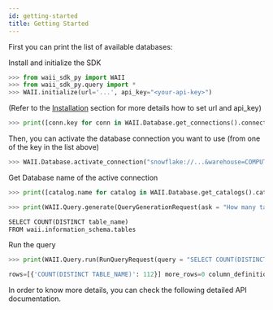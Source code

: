 ```yaml
---
id: getting-started
title: Getting Started
---
```


First you can print the list of available databases:

Install and initialize the SDK
```python
>>> from waii_sdk_py import WAII
>>> from waii_sdk_py.query import *
>>> WAII.initialize(url='...', api_key="<your-api-key>")
```
(Refer to the [Installation](install.md) section for more details how to set url and api_key)

```python
>>> print([conn.key for conn in WAII.Database.get_connections().connectors])
```

Then, you can activate the database connection you want to use (from one of the key in the list above)

```python
>>> WAII.Database.activate_connection("snowflake://...&warehouse=COMPUTE_WH")
```

Get Database name of the active connection

```python
>>> print([catalog.name for catalog in WAII.Database.get_catalogs().catalogs])
```

```python
>>> print(WAII.Query.generate(QueryGenerationRequest(ask = "How many tables are there?")).query)

SELECT COUNT(DISTINCT table_name)
FROM waii.information_schema.tables
```

Run the query

```python
>>> print(WAII.Query.run(RunQueryRequest(query = "SELECT COUNT(DISTINCT table_name) FROM waii.information_schema.tables")))

rows=[{'COUNT(DISTINCT TABLE_NAME)': 112}] more_rows=0 column_definitions=[ColumnDefinition(name='COUNT(DISTINCT TABLE_NAME)', type='FIXED')] query_uuid='01afbd1e-0001-d31e-0022-ba8700a8209e'
```

In order to know more details, you can check the following detailed API documentation.
